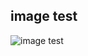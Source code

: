 image test
-------------

![image test](https://googledrive.com/host/0By0PuYmf4TBnTFJQeTVRR0JxdDA/assorted_pets.jpg)

